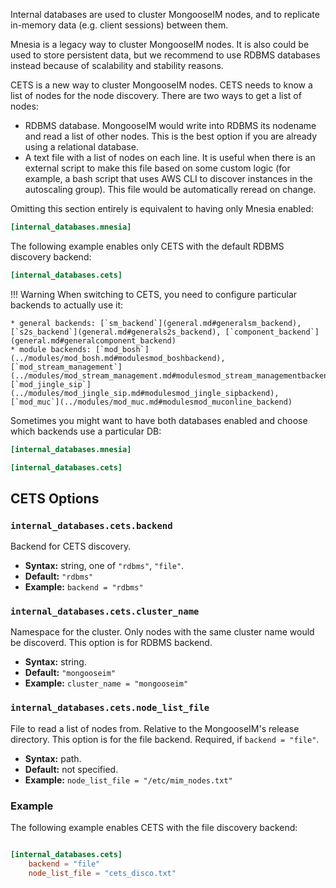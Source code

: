Internal databases are used to cluster MongooseIM nodes, and to replicate in-memory data (e.g. client sessions) between them.

Mnesia is a legacy way to cluster MongooseIM nodes. It is also could be used to store persistent data, but we recommend
to use RDBMS databases instead because of scalability and stability reasons.

CETS is a new way to cluster MongooseIM nodes.
CETS needs to know a list of nodes for the node discovery. There are two ways to get a list of nodes:

- RDBMS database. MongooseIM would write into RDBMS its nodename and read a list of other nodes.
This is the best option if you are already using a relational database.
- A text file with a list of nodes on each line. It is useful when there is an external script to make this file based on
  some custom logic (for example, a bash script that uses AWS CLI to discover instances in the autoscaling group). This file
  would be automatically reread on change.

Omitting this section entirely is equivalent to having only Mnesia enabled:

```toml
[internal_databases.mnesia]
```

The following example enables only CETS with the default RDBMS discovery backend:

```toml
[internal_databases.cets]
```

!!! Warning
    When switching to CETS, you need to configure particular backends to actually use it:

    * general backends: [`sm_backend`](general.md#generalsm_backend), [`s2s_backend`](general.md#generals2s_backend), [`component_backend`](general.md#generalcomponent_backend)
    * module backends: [`mod_bosh`](../modules/mod_bosh.md#modulesmod_boshbackend), [`mod_stream_management`](../modules/mod_stream_management.md#modulesmod_stream_managementbackend), [`mod_jingle_sip`](../modules/mod_jingle_sip.md#modulesmod_jingle_sipbackend), [`mod_muc`](../modules/mod_muc.md#modulesmod_muconline_backend)

Sometimes you might want to have both databases enabled and choose which backends use a particular DB:

```toml
[internal_databases.mnesia]

[internal_databases.cets]
```

## CETS Options

### `internal_databases.cets.backend`

Backend for CETS discovery.

* **Syntax:** string, one of `"rdbms"`, `"file"`.
* **Default:** `"rdbms"`
* **Example:** `backend = "rdbms"`

### `internal_databases.cets.cluster_name`

Namespace for the cluster. Only nodes with the same cluster name would be discoverd. This option is for RDBMS backend.

* **Syntax:** string.
* **Default:** `"mongooseim"`
* **Example:** `cluster_name = "mongooseim"`

### `internal_databases.cets.node_list_file`

File to read a list of nodes from. Relative to the MongooseIM's release directory. This option is for the file backend.
Required, if `backend = "file"`.

* **Syntax:** path.
* **Default:** not specified.
* **Example:** `node_list_file = "/etc/mim_nodes.txt"`

### Example

The following example enables CETS with the file discovery backend:

```toml

[internal_databases.cets]
    backend = "file"
    node_list_file = "cets_disco.txt"
```
